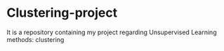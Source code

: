 # Clustering-project
It is a repository containing my project regarding Unsupervised Learning methods: clustering

